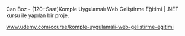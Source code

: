 Can Boz - (120+Saat)Komple Uygulamalı Web Geliştirme Eğitimi | .NET kursu ile yapılan bir proje.

www.udemy.com/course/komple-uygulamali-web-gelistirme-egitimi
